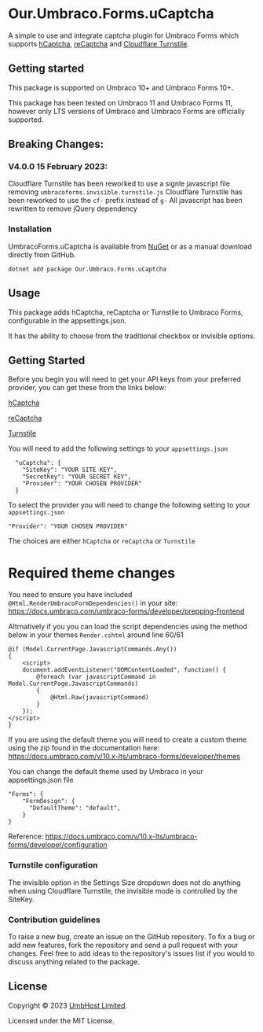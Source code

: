# Our.Umbraco.Forms.uCaptcha

A simple to use and integrate captcha plugin for Umbraco Forms which supports [hCaptcha](https://www.hcaptcha.com/), [reCaptcha](https://developers.google.com/recaptcha/) and [Cloudflare Turnstile](https://www.cloudflare.com/products/turnstile/).

## Getting started

This package is supported on Umbraco 10+ and Umbraco Forms 10+.

This package has been tested on Umbraco 11 and Umbraco Forms 11, however only LTS versions of Umbraco and Umbraco Forms are officially supported.

## Breaking Changes:

### V4.0.0 15 February 2023:

Cloudflare Turnstile has been reworked to use a signle javascript file removing `umbracoforms.invisible.turnstile.js`
Cloudflare Turnstile has been reworked to use the `cf-` prefix instead of `g-`
All javascript has been rewritten to remove jQuery dependency

### Installation

UmbracoForms.uCaptcha is available from [NuGet](https://www.nuget.org/packages/Our.Umbraco.Forms.uCaptcha) or as a manual download directly from GitHub.

    dotnet add package Our.Umbraco.Forms.uCaptcha

## Usage

This package adds hCaptcha, reCaptcha or Turnstile to Umbraco Forms, configurable in the appsettings.json.

It has the ability to choose from the traditional checkbox or invisible options.


## Getting Started

Before you begin you will need to get your API keys from your preferred provider, you can get these from the links below:

[hCaptcha](https://hCaptcha.com/?r=0d16470cad8d)

[reCaptcha](https://www.google.com/recaptcha/about/)

[Turnstile](https://developers.cloudflare.com/turnstile/)

You will need to add the following settings to your `appsettings.json`

      "uCaptcha": {
        "SiteKey": "YOUR SITE KEY",
        "SecretKey": "YOUR SECRET KEY",
        "Provider": "YOUR CHOSEN PROVIDER"
      }

To select the provider you will need to change the following setting to your `appsettings.json`
    
    "Provider": "YOUR CHOSEN PROVIDER"

The choices are either `hCaptcha` or `reCaptcha` or `Turnstile`

# Required theme changes

You need to ensure you have included `@Html.RenderUmbracoFormDependencies()` in your site:
https://docs.umbraco.com/umbraco-forms/developer/prepping-frontend

Altrnatively if you you can load the script dependencies using the method below in your themes `Render.cshtml` around line 60/61

```        
@if (Model.CurrentPage.JavascriptCommands.Any())
{
    <script>
    document.addEventListener("DOMContentLoaded", function() {
        @foreach (var javascriptCommand in Model.CurrentPage.JavascriptCommands)
        {
            @Html.Raw(javascriptCommand)
        }
    });
</script>
}
```

If you are using the default theme you will need to create a custom theme using the zip found in the documentation here:
https://docs.umbraco.com/v/10.x-lts/umbraco-forms/developer/themes

You can change the default theme used by Umbraco in your appsettings.json file
```
"Forms": {
    "FormDesign": {
      "DefaultTheme": "default",
    }
}
```
Reference:
https://docs.umbraco.com/v/10.x-lts/umbraco-forms/developer/configuration

### Turnstile configuration

The invisible option in the Settings Size dropdown does not do anything when using Cloudflare Turnstile, the invisible mode is controlled by the SiteKey.

### Contribution guidelines

To raise a new bug, create an issue on the GitHub repository. To fix a bug or add new features, fork the repository and send a pull request with your changes. Feel free to add ideas to the repository's issues list if you would to discuss anything related to the package.

## License

Copyright &copy; 2023 [UmbHost Limited](https://umbhost.net/).

Licensed under the MIT License.
